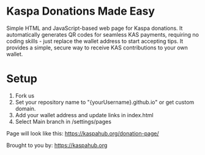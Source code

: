 # Kaspa Donations Made Easy
Simple HTML and JavaScript-based web page for Kaspa donations. It automatically generates QR codes for seamless KAS payments, requiring no coding skills - just replace the wallet address to start accepting tips. It provides a simple, secure way to receive KAS contributions to your own wallet.

# Setup
1) Fork us
2) Set your repository name to "{yourUsername}.github.io" or get custom domain.
3) Add your wallet address and update links in index.html
4) Select Main branch in /settings/pages

Page will look like this: https://kaspahub.org/donation-page/

Brought to you by: https://kaspahub.org
